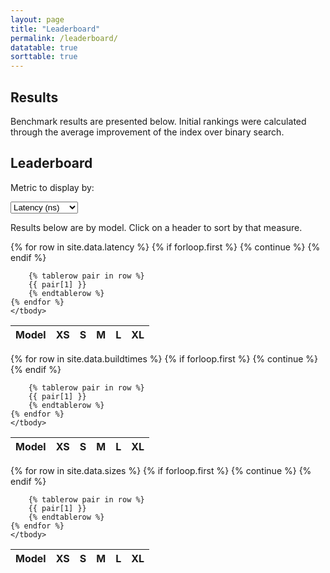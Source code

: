 ```yaml
---
layout: page
title: "Leaderboard"
permalink: /leaderboard/
datatable: true
sorttable: true
---
```

<script src="https://ajax.googleapis.com/ajax/libs/jquery/3.5.1/jquery.min.js"></script>
<script type="text/javascript">
$(document).ready(function () {
  $('.group').hide();
  $('#latency-leaderboard').show();
  $('#select').change(function () {
    $('.group').hide();
    $('#'+$(this).val()).show();
  })
});
</script>

## Results
Benchmark results are presented below. Initial rankings were calculated through 
the average improvement of the index over binary search.

## Leaderboard
Metric to display by:
<script src="/scripts/sorttable.js" type="text/javascript"></script>
<select id="select" onchange="changeTable(this.value)">
    <option value="latency-leaderboard">Latency (ns)</option>
    <option value="buildtime-leaderboard">Build time (ns)</option>
    <option value="size-leaderboard">Size (KB)</option>
</select>

Results below are by model. Click on a header to sort by that measure.
<div id="latency-leaderboard" class = "group">
<table id="leaderboard" class="sortable">
    <thead>
        <tr>
            <th>Model</th>
            <th>XS</th>
            <th>S</th>
            <th>M</th>
            <th>L</th>
            <th>XL</th>
        </tr>
    </thead>
    <tbody>
    {% for row in site.data.latency %}
        {% if forloop.first %}
            {% continue %}
        {% endif %}

        {% tablerow pair in row %}
        {{ pair[1] }}
        {% endtablerow %}
    {% endfor %}
    </tbody>
</table>
</div>
<div id="buildtime-leaderboard" class = "group">
<table id="leaderboard" class="sortable">
    <thead>
        <tr>
            <th>Model</th>
            <th>XS</th>
            <th>S</th>
            <th>M</th>
            <th>L</th>
            <th>XL</th>
        </tr>
    </thead>
    <tbody>
    {% for row in site.data.buildtimes %}
        {% if forloop.first %}
            {% continue %}
        {% endif %}

        {% tablerow pair in row %}
        {{ pair[1] }}
        {% endtablerow %}
    {% endfor %}
    </tbody>
</table>
</div>
<div id="size-leaderboard" class = "group">
<table id="leaderboard" class="sortable">
    <thead>
        <tr>
            <th>Model</th>
            <th>XS</th>
            <th>S</th>
            <th>M</th>
            <th>L</th>
            <th>XL</th>
        </tr>
    </thead>
    <tbody>
    {% for row in site.data.sizes %}
        {% if forloop.first %}
            {% continue %}
        {% endif %}

        {% tablerow pair in row %}
        {{ pair[1] }}
        {% endtablerow %}
    {% endfor %}
    </tbody>
</table>
</div>